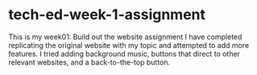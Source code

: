 # tech-ed-week-1-assignment
This is my week01: Build out the website assignment
I have completed replicating the original website with my topic and attempted to add more features.
I tried adding background music, buttons that direct to other relevant websites, and a back-to-the-top button.
